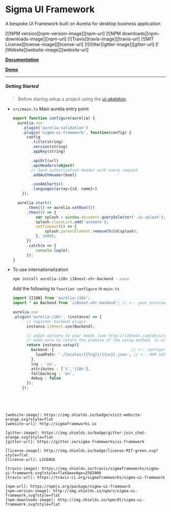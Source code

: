 # Sigma UI Framework

A bespoke UI Framework built on Aurelia for desktop business application


[![NPM version][npm-version-image]][npm-url]
[![NPM downloads][npm-downloads-image]][npm-url]
[![Travis][travis-image]][travis-url]
[![MIT License][license-image]][license-url]
[![Gitter][gitter-image]][gitter-url]
[![Website][website-image]][website-url]


**[Documentation](http://sigmaframeworks.io/docs/framework)**

**[Demo](http://demo.sigmaframeworks.io/)**

----

##### Getting Started

> Before staring setup a project using the [ui-skeleton](//github.com/sigmaframeworks/sigma-ui-skeleton).


* `src/main.ts` Main aurelia entry point

  ```ts
  export function configure(aurelia) {
    aurelia.use
      .plugin('aurelia-validation')
      .plugin('sigma-ui-framework', function(config) {
        config
          .title(string)
          .version(string)
          .appKey(string)

          .apiUrl(url)
          .apiHeaders(object)
          // Send authorization header with every request
          .addAuthHeader(bool)

          .useAmCharts()
          .languages(array<{id, name}>)
      });

    aurelia.start()
    	.then(() => aurelia.setRoot())
    	.then(() => {
    		var splash = window.document.querySelector('.ui-splash');
    		splash.classList.add('animate');
    		setTimeout(() => {
    			splash.parentElement.removeChild(splash);
    		}, 1000);
    	})
    	.catch(e => {
    		console.log(e);
    	});
  }
  ```

* To use internationalization

  ```bash
  npm install aurelia-i18n i18next-xhr-backend --save
  ```

  Add the following to `function configure` in `main.ts`
  ```ts
  import {I18N} from 'aurelia-i18n';
  import * as Backend from 'i18next-xhr-backend'; // <-- your previously installed backend plugin

  aurelia.use
  .plugin('aurelia-i18n', (instance) => {
        // register backend plugin
        instance.i18next.use(Backend);

        // adapt options to your needs (see http://i18next.com/docs/options/)
        // make sure to return the promise of the setup method, in order to guarantee proper loading
        return instance.setup({
          backend: {                                  // <-- configure backend settings
            loadPath: './locales/{{lng}}/{{ns}}.json', // <-- XHR settings for where to get the files from
          },
          lng : 'es',
          attributes : ['t','i18n'],
          fallbackLng : 'en',
          debug : false
        });
      });
```




[website-image]: https://img.shields.io/badge/visit-website-orange.svg?style=flat
[website-url]: http://sigmaframeworks.io

[gitter-image]: https://img.shields.io/badge/gitter-join_chat-orange.svg?style=flat
[gitter-url]: https://gitter.im/sigma-frameworks/ui-framework

[license-image]: http://img.shields.io/badge/license-MIT-green.svg?style=flat
[license-url]: LICENSE

[travis-image]: https://img.shields.io/travis/sigmaframeworks/sigma-ui-framework.svg?style=flat&maxAge=2592000
[travis-url]: https://travis-ci.org/sigmaframeworks/sigma-ui-framework

[npm-url]: https://npmjs.org/package/sigma-ui-framework
[npm-version-image]: http://img.shields.io/npm/v/sigma-ui-framework.svg?style=flat
[npm-downloads-image]: http://img.shields.io/npm/dt/sigma-ui-framework.svg?style=flat
